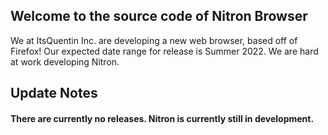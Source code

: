 ## Welcome to the source code of Nitron Browser
We at ItsQuentin Inc. are developing a new web browser, based off of Firefox! Our expected date range for release is Summer 2022. We are hard at work developing Nitron.

## Update Notes

#### There are currently no releases. Nitron is currently still in development.
